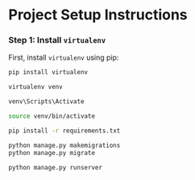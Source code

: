 # Project Setup Instructions


### Step 1: Install `virtualenv`
First, install `virtualenv` using pip:
```bash
pip install virtualenv

virtualenv venv

venv\Scripts\Activate

source venv/bin/activate

pip install -r requirements.txt

python manage.py makemigrations
python manage.py migrate

python manage.py runserver


